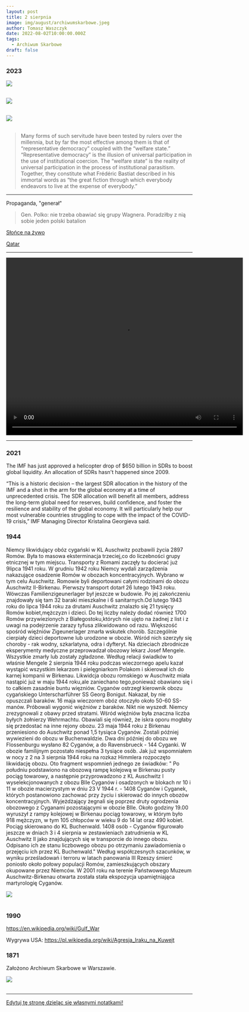 ```yaml
---
layout: post
title: 2 sierpnia
image: img/august/archiwumskarbowe.jpeg
author: Tomasz Waszczyk
date: 2022-08-02T10:00:00.000Z
tags:
  - Archiwum Skarbowe
draft: false  
---
```


### 2023

<img src="./img/august/bild.jpg"><br><br>

<img src="./img/august/zabawne.jpeg"><br><br>

<img src="./img/august/statism.jpg"><br><br>

> Many forms of such servitude have been tested by rulers over the millennia, but by far the most effective among them is that of “representative democracy” coupled with the “welfare state.” “Representative democracy” is the illusion of universal participation in the use of institutional coercion. The “welfare state” is the reality of universal participation in the process of institutional parasitism. Together, they constitute what Frédéric Bastiat described in his immortal words as “the great fiction through which everybody endeavors to live at the expense of everybody.”

---

Propaganda, "generał"

> Gen. Polko: nie trzeba obawiać się grupy Wagnera. Poradziłby z nią sobie jeden polski batalion

[Słońce na żywo](http://www.astro.uni.wroc.pl/index.php/popularyzacja/slonce-na-zywo)

[Qatar](https://climateknowledgeportal.worldbank.org/country/qatar/climate-data-historical)

---

<video width="640" height="480" controls>
<source src="./movies/august/ukraine.mp4" type="video/mp4">
Your browser does not support the video tag.
</video>

---

### 2021

The IMF has just approved a helicopter drop of $650 billion in SDRs to boost global liquidity. An allocation of SDRs hasn't happened since 2009.

“This is a historic decision – the largest SDR allocation in the history of the IMF and a shot in the arm for the global economy at a time of unprecedented crisis. The SDR allocation will benefit all members, address the long-term global need for reserves, build confidence, and foster the resilience and stability of the global economy. It will particularly help our most vulnerable countries struggling to cope with the impact of the COVID-19 crisis,” IMF Managing Director Kristalina Georgieva said.

### 1944

Niemcy likwidujący obóz cygański w KL Auschwitz pozbawili życia 2897 Romów. Była to masowa eksterminacja trzeciej,co do liczebności grupy etnicznej w tym miejscu. Transporty z Romami zaczęły tu docierać już 9lipca 1941 roku.
W grudniu 1942 roku Niemcy wydali zarządzenia nakazujące osadzenie Romów w obozach koncentracyjnych. Wybrano w tym celu Auschwitz. Romowie byli deportowani całymi
rodzinami do obozu Auschwitz II-Birkenau.
Pierwszy transport dotarł 26 lutego 1943 roku. Wówczas Familienzigeunerlager był jeszcze w
budowie. Po jej zakończeniu znajdowały się tam 32  baraki mieszkalne i 6 sanitarnych.Od lutego 1943 roku do lipca 1944 roku za drutami Auschwitz znalazło się 21 tysięcy Romów kobiet,mężczyzn i dzieci. Do tej liczby należy dodać również 1700 Romów przywiezionych z Białegostoku,których nie ujęto na żadnej z list i z uwagi na podejrzenie zarazy tyfusa zlikwidowano od razu.
Większość spośród więźniów Zigeunerlager zmarła wskutek chorób. Szczególnie cierpiały dzieci deportowne lub urodzone w obozie.
Wśród nich szerzyły się choroby - rak wodny, szkarlatyna, odra i dyfteryt. Na dzieciach zbrodnicze eksperymenty medyczne przeprowadzał obozowy lekarz Josef Mengele.
Wszystkie zmarły lub zostały zgładzone. Według relacji świadków to właśnie Mengele 2 sierpnia 1944 roku podczas wieczornego apelu kazał wystąpić wszystkim lekarzom i pielęgniarkom Polakom i skierował ich do karnej kompanii w Birkenau.
Likwidcja obozu romskiego w Auschwitz miała nastąpić już w maju 1944 roku,ale zaniechano tego,ponieważ obawiano się i to całkiem zasadnie buntu więzniów.
Cyganów ostrzegł kierownik obozu cygańskiego Unterscharführer SS Georg Bonigut. Nakazał, by nie opuszczali baraków. 16 maja wieczorem obóz otoczyło około 50-60 SS-manów. Próbowali wygonić więźniów z baraków. Nikt nie wyszedł.
Niemcy zrezygnowali z obawy przed stratami. Wśród więźniów była znaczna liczba byłych żołnierzy Wehrmachtu. Obawiali się również, że iskra oporu mogłaby się przedostać na inne
rejony obozu.
23 maja 1944 roku z Birkenau przeniesiono do Auschwitz ponad 1,5 tysiąca Cyganów. Zostali później wywiezieni do obozu w Buchenwaldzie.
Dwa dni później do obozu we Flossenburgu wysłano 82 Cyganów, a do Ravensbrueck - 144 Cyganki. W obozie familijnym pozostało
niespełna 3 tysiące osób.
Jak już wspomniałem w nocy z 2 na 3 sierpnia 1944 roku na rozkaz Himmlera rozpoczęto likwidację obozu. Oto fragment wspomnień jednego ze świadków:
" Po południu podstawiono na obozową rampę kolejową w Birkenau pusty pociąg towarowy, a następnie przyprowadzono z KL Auschwitz I
wyselekcjonowanych z obozu BIIe Cyganów i osadzonych w blokach nr 10 i 11 w obozie macierzystym w dniu 23 V 1944 r. - 1408 Cyganów i Cyganek, których postanowiono zachować przy życiu i skierować do innych obozów koncentracyjnych. Wyjeżdżający żegnali się poprzez druty ogrodzenia obozowego z Cyganami pozostającymi w obozie BIIe. Około godziny 19.00
wyruszył z rampy kolejowej w Birkenau pociąg towarowy, w którym było 918 mężczyzn, w tym 105 chłopców w wieku 9 do 14 lat oraz 490 kobiet.
Pociąg skierowano do KL Buchenwald. 1408 osób - Cyganów figurowało jeszcze w dniach 3 i 4 sierpnia w zestawieniach zatrudnienia w KL
Auschwitz II jako znajdujących się w transporcie do innego obozu. Odpisano ich ze stanu liczbowego obozu po otrzymaniu zawiadomienia o przejęciu ich przez KL Buchenwald."
Według współczesnych szacunków, w wyniku prześladowań i terroru w latach panowania III Rzeszy śmierć poniosło około połowy populacji Romów, zamieszkujących obszary okupowane
przez Niemców.
W 2001 roku na terenie Państwowego Muzeum Auschwitz-Birkenau otwarta została stała ekspozycja upamiętniająca martyrologię Cyganów.

<img src="./img/august/auschwitz.jpg"><br><br>

### 1990

https://en.wikipedia.org/wiki/Gulf_War

Wygrywa USA: https://pl.wikipedia.org/wiki/Agresja_Iraku_na_Kuwejt

### 1871

Założono Archiwum Skarbowe w Warszawie.

<img src="./img/august/archiwumskarbowe.jpeg"><br><br>

---

<a href="https://github.com/TomaszWaszczyk/historia.waszczyk.com/edit/master/src/content/august-2.md" target="_blank">Edytuj tę stronę dzieląc się własnymi notatkami!</a>
